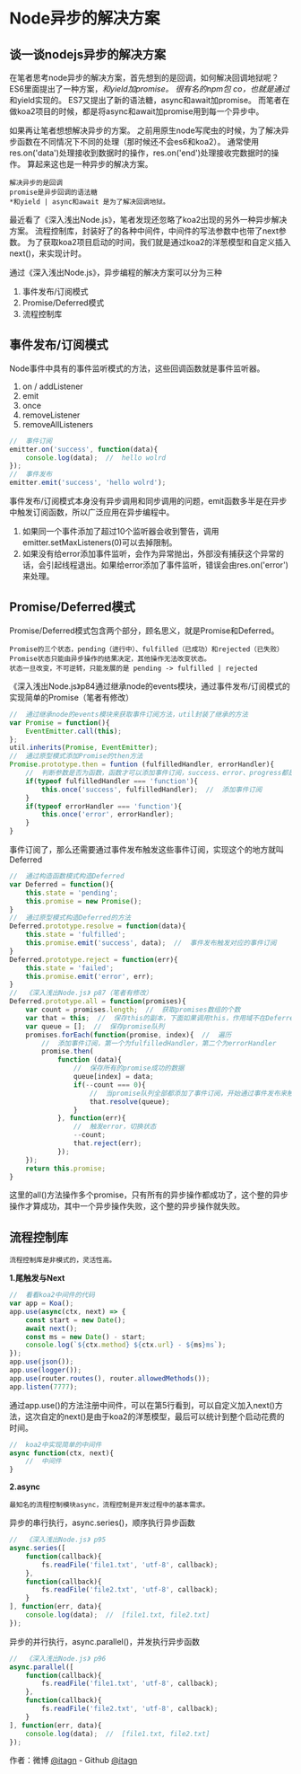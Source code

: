 ﻿# Node异步的解决方案

## 谈一谈nodejs异步的解决方案
在笔者思考node异步的解决方案，首先想到的是回调，如何解决回调地狱呢？ 
ES6里面提出了一种方案，*和yield加promise。 
很有名的npm包 co，也就是通过*和yield实现的。 
ES7又提出了新的语法糖，async和await加promise。 
而笔者在做koa2项目的时候，都是将async和await加promise用到每一个异步中。 

如果再让笔者想想解决异步的方案。 
之前用原生node写爬虫的时候，为了解决异步函数在不同情况下不同的处理（那时候还不会es6和koa2）。 
通常使用res.on('data')处理接收到数据时的操作，res.on('end')处理接收完数据时的操作。 
算起来这也是一种异步的解决方案。 

    解决异步的是回调  
    promise是异步回调的语法糖  
    *和yield | async和await 是为了解决回调地狱。 

最近看了《深入浅出Node.js》，笔者发现还忽略了koa2出现的另外一种异步解决方案。 
流程控制库，封装好了的各种中间件，中间件的写法参数中也带了next参数。 
为了获取koa2项目启动的时间，我们就是通过koa2的洋葱模型和自定义插入next()，来实现计时。 

通过《深入浅出Node.js》，异步编程的解决方案可以分为三种  

1. 事件发布/订阅模式
1. Promise/Deferred模式
1. 流程控制库
    
## 事件发布/订阅模式
Node事件中具有的事件监听模式的方法，这些回调函数就是事件监听器。

1. on / addListener
1. emit
1. once
1. removeListener
1. removeAllListeners

```javascript
//  事件订阅
emitter.on('success', function(data){
    console.log(data);  //  hello wolrd
});
//  事件发布
emitter.emit('success', 'hello wolrd');
```
事件发布/订阅模式本身没有异步调用和同步调用的问题，emit函数多半是在异步中触发订阅函数，所以广泛应用在异步编程中。

1. 如果同一个事件添加了超过10个监听器会收到警告，调用emitter.setMaxListeners(0)可以去掉限制。
1. 如果没有给error添加事件监听，会作为异常抛出，外部没有捕获这个异常的话，会引起线程退出。如果给error添加了事件监听，错误会由res.on('error')来处理。

## Promise/Deferred模式
Promise/Deferred模式包含两个部分，顾名思义，就是Promise和Deferred。

    Promise的三个状态，pending（进行中）、fulfilled（已成功）和rejected（已失败）
    Promise状态只能由异步操作的结果决定，其他操作无法改变状态。
    状态一旦改变，不可逆转，只能发展的是 pending -> fulfilled | rejected
    
《深入浅出Node.js》p84通过继承node的events模块，通过事件发布/订阅模式的实现简单的Promise（笔者有修改）
```javascript
//  通过继承node的events模块来获取事件订阅方法，util封装了继承的方法
var Promise = function(){
    EventEmitter.call(this);
};
util.inherits(Promise, EventEmitter);
//  通过原型模式添加Promise的then方法
Promise.prototype.then = funtion (fulfilledHandler, errorHandler){
    //  判断参数是否为函数，函数才可以添加事件订阅，success、error、progress都是继承得到的事件
    if(typeof fulfilledHandler === 'function'){
        this.once('success', fulfilledHandler);  //  添加事件订阅
    }
    if(typeof errorHandler === 'function'){
        this.once('error', errorHandler);
    }
}
```
事件订阅了，那么还需要通过事件发布触发这些事件订阅，实现这个的地方就叫Deferred
```javascript
//  通过构造函数模式构造Deferred
var Deferred = function(){
    this.state = 'pending';
    this.promise = new Promise();
}
//  通过原型模式构造Deferred的方法
Deferred.prototype.resolve = function(data){
    this.state = 'fulfilled';
    this.promise.emit('success', data);  //  事件发布触发对应的事件订阅
}
Deferred.prototype.reject = function(err){
    this.state = 'failed';
    this.promise.emit('error', err);
}
//  《深入浅出Node.js》 p87（笔者有修改）
Deferred.prototype.all = function(promises){
    var count = promises.length;  //  获取promises数组的个数
    var that = this;  //  保存this的副本，下面如果调用this，作用域不在Deferred了
    var queue = [];  //  保存promise队列
    promises.forEach(function(promise, index){  //  遍历
        //  添加事件订阅，第一个为fulfilledHandler，第二个为errorHandler
        promise.then(
            function (data){
                //  保存所有的promise成功的数据
                queue[index] = data;
                if(--count === 0){
                    //  当promise队列全部都添加了事件订阅，开始通过事件发布来触发
                    that.resolve(queue);
                }
            }, function(err){
                //  触发error，切换状态
                --count;
                that.reject(err);
            });
    });
    return this.promise;
}
```
这里的all()方法操作多个promise，只有所有的异步操作都成功了，这个整的异步操作才算成功，其中一个异步操作失败，这个整的异步操作就失败。
## 流程控制库

    流程控制库是非模式的，灵活性高。

**1.尾触发与Next**
```javascript
//  看看koa2中间件的代码
var app = Koa();
app.use(async(ctx, next) => {
    const start = new Date();
    await next();
    const ms = new Date() - start;
    console.log(`${ctx.method} ${ctx.url} - ${ms}ms`);
});
app.use(json());
app.use(logger());
app.use(router.routes(), router.allowedMethods());
app.listen(7777);
```
通过app.use()的方法注册中间件，可以在第5行看到，可以自定义加入next()方法，这次自定的next()是由于koa2的洋葱模型，最后可以统计到整个启动花费的时间。
```javascript
//  koa2中实现简单的中间件
async function(ctx, next){
    //  中间件
}
```
**2.async**

    最知名的流程控制模块async，流程控制是开发过程中的基本需求。

异步的串行执行，async.series()，顺序执行异步函数
```javascript
//  《深入浅出Node.js》 p95
async.series([
    function(callback){
        fs.readFile('file1.txt', 'utf-8', callback);
    },
    function(callback){
        fs.readFile('file2.txt', 'utf-8', callback);
    }
], function(err, data){
    console.log(data);  //  [file1.txt, file2.txt]
});
```
异步的并行执行，async.parallel()，并发执行异步函数
```javascript
//  《深入浅出Node.js》 p96
async.parallel([
    function(callback){
        fs.readFile('file1.txt', 'utf-8', callback);
    },
    function(callback){
        fs.readFile('file2.txt', 'utf-8', callback);
    }
], function(err, data){
    console.log(data);  //  [file1.txt, file2.txt]
});
```

作者：微博 [@itagn][1] - Github [@itagn][2]

[1]: https://weibo.com/p/1005053782707172
[2]: https://github.com/itagn